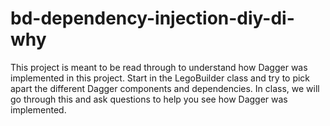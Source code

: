 # bd-dependency-injection-diy-di-why

This project is meant to be read through to understand how Dagger was implemented in this project. Start in the LegoBuilder class and try to pick apart the different Dagger components and dependencies. In class, we will go through this and ask questions to help you see how Dagger was implemented. 
